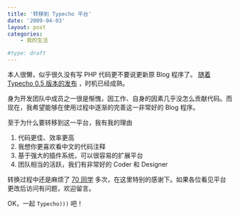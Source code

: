 ```yaml
---
title: '转移到 Typecho 平台'
date: '2009-04-03'
layout: post
categories:
    - 我的生活

#type: draft
---
```


<!--
![http://typecho.org/wlogo.png](http://typecho.org/wlogo.png)
-->

本人很懒，似乎很久没有写 PHP 代码更不要说更新原 Blog 程序了。 [随着 Typecho 0.5 版本的发布](http://www.typecho.net/archives/31/) ，时机已经成熟。

身为开发团队中成员之一很是惭愧，因工作、自身的因素几乎没怎么贡献代码。而现在，我希望能够在使用过程中逐渐的完善这一非常好的 Blog 程序。

至于为什么要转移到这一平台，我有我的理由

1. 代码更佳、效率更高
2. 我想你更喜欢看中文的代码注释
3. 基于强大的插件系统，可以很容易的扩展平台
4. 团队相当的活跃，我们有非常好的 Coder 和 Designer

转换过程中还是麻烦了  [70 同学](http://www.joyqi.com) 多次，在这里特别的感谢下。如果各位看见平台更改后访问有问题，欢迎留言。

OK，一起 `Typecho)))` 吧！


